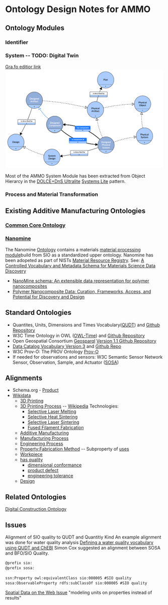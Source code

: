# Ontology Design Notes for AMMO

## Ontology Modules

### Identifier

### System -- TODO: Digital Twin

[Gra.fo editior link](https://app.gra.fo/editor/6a523737-eebd-45a4-9759-a262b295400c/public?token=b54149d4001ecfc073bc4c5d9ea3ab0b6f7142f21eb054d278fa1a9204feb9a0)
![Grafo Pattern](./grafo/system.png)

Most of the AMMO System Module has been extracted from Object Hierarcy in the [DOLCE+DnS Ultralite](http://ontologydesignpatterns.org/wiki/Ontology%3ADOLCE%2BDnS_Ultralite) [Systems Lite](http://www.ontologydesignpatterns.org/ont/dul/SystemsLite.owl) pattern.

### Process and Material Transformation

## Existing Additive Manufacturing Ontologies

### [Common Core Ontology](https://github.com/CommonCoreOntology/CommonCoreOntologies)

### [Nanomine](https://github.com/tetherless-world/nanomine-ontology)

The Nanomine [Ontology](https://raw.githubusercontent.com/tetherless-world/nanomine-ontology/master/nanomine.ttl) contains a materials [material processing module](https://raw.githubusercontent.com/tetherless-world/nanomine-ontology/master/materials_processing.ttl)build from SIO as a standardized upper ontology. Nanomine has been adopeted as part of NISTs [Material Resource Registry](https://materials.registry.nist.gov/). See: [A Controlled Vocabulary and Metadata Schema for Materials Science Data Discovery](https://tsapps.nist.gov/publication/get_pdf.cfm?pub_id%3D929119)

- [NanoMine schema: An extensible data representation for polymer nanocomposites](https://aip.scitation.org/doi/abs/10.1063/1.5046839)
- [Polymer Nanocomposite Data: Curation, Frameworks, Access, and Potential for Discovery and Design](https://pubs.acs.org/doi/10.1021/acsmacrolett.0c00264)

## Standard Ontologies

- Quantites, Units, Dimensions and Times Vocabulary([QUDT](http://www.qudt.org/)) and [Github Repository](https://github.com/qudt/qudt-public-repo)
- W3C Time Ontology in OWL ([OWL-Time](https://www.w3.org/TR/owl-time/)) and [Github Repository](https://github.com/w3c/sdw/tree/gh-pages/time)
- Open Geospatial Consortium [Geosparql](https://opengeospatial.github.io/ogc-geosparql/geosparql11/index.html) [Version 1.1 Github Repository](https://github.com/opengeospatial/ogc-geosparql/tree/master/1.1)
- [Data Catalog Vocabulary Version 3](https://www.w3.org/TR/vocab-dcat-3/) and [Github Repo](https://github.com/w3c/dxwg)
- W3C Prov-O: The PROV Ontology [Prov-O](https://www.w3.org/TR/prov-o/)
- If needed for observations and sensors: W3C Semantic Sensor Network Sensor, Observation, Sample, and Actuator ([SOSA](https://www.w3.org/TR/vocab-ssn/))

## Alignments

- Schema.org - [Product](https://schema.org/Product)
- [Wikidata](https://www.wikidata.org/wiki/Wikidata:Main_Page)
  - [3D Printing](https://www.wikidata.org/wiki/Q229367)
  - [3D Printing Process](https://www.wikidata.org/wiki/Q30592743) -- [Wikipedia](https://en.wikipedia.org/wiki/3D_printing_processes#Processes)
    Technologies:
    - [Selective Laser Melting](https://www.wikidata.org/wiki/Q2267983)
    - [Selective Heat Sintering](https://www.wikidata.org/wiki/Q16964377)
    - [Selective Laser Sintering](https://www.wikidata.org/wiki/Q428412)
    - [Fused Filament Fabrication](https://www.wikidata.org/wiki/Q428412)
  - [Additive Manufacturing](https://www.wikidata.org/wiki/Q360931)
  - [Manufacturing Process](https://www.wikidata.org/wiki/Q1408288)
  - [Engineering Process](https://www.wikidata.org/wiki/Q10843872)
  - [Property:Fabrication Method](https://www.wikidata.org/wiki/Property:P2079) -- Subproperty of [uses](https://www.wikidata.org/wiki/Property:P2283)
  - [Workpiece](https://www.wikidata.org/wiki/Q2560552)
  - [has quality](https://www.wikidata.org/wiki/Property:P1552)
    - [dimensional conformance](https://www.wikidata.org/wiki/Q1914776)
    - [product defect](https://www.wikidata.org/wiki/Q1138598)
    - [engineering tolerance](https://www.wikidata.org/wiki/Q950292)
  - [Design](https://www.wikidata.org/wiki/Q82604)

## Related Ontologies

[Digital Construction Ontology](https://digitalconstruction.github.io/v/0.3/index.html)

## Issues

Alignment of SIO quality to QUDT and Quantitiy Kind
An example alignment was done for water quality analysis
[Defining a water quality vocabulary using QUDT
and ChEBI](https://www.mssanz.org.au/modsim2013/L6/simons.pdf)
Simon Cox suggested an alignment between SOSA and BFO/SIO Quality.

```turtle
@prefix sio:
@prefix sosa:

ssn:Property owl:equivalentClass sio:000005 #SIO quality
sosa:ObservableProperty rdfs:subClassOf sio:000005 #SIO quality
```

[Spatial Data on the Web Issue](https://github.com/w3c/sdw/issues/1267) "modeling units on properties instead of results"
